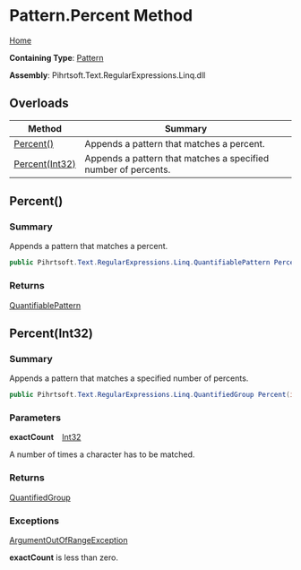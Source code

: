 # Pattern\.Percent Method

[Home](../../../../../../README.md)

**Containing Type**: [Pattern](../README.md)

**Assembly**: Pihrtsoft\.Text\.RegularExpressions\.Linq\.dll

## Overloads

| Method | Summary |
| ------ | ------- |
| [Percent()](#Pihrtsoft_Text_RegularExpressions_Linq_Pattern_Percent) | Appends a pattern that matches a percent\. |
| [Percent(Int32)](#Pihrtsoft_Text_RegularExpressions_Linq_Pattern_Percent_System_Int32_) | Appends a pattern that matches a specified number of percents\. |

## Percent\(\) <a name="Pihrtsoft_Text_RegularExpressions_Linq_Pattern_Percent"></a>

### Summary

Appends a pattern that matches a percent\.

```csharp
public Pihrtsoft.Text.RegularExpressions.Linq.QuantifiablePattern Percent()
```

### Returns

[QuantifiablePattern](../../QuantifiablePattern/README.md)

## Percent\(Int32\) <a name="Pihrtsoft_Text_RegularExpressions_Linq_Pattern_Percent_System_Int32_"></a>

### Summary

Appends a pattern that matches a specified number of percents\.

```csharp
public Pihrtsoft.Text.RegularExpressions.Linq.QuantifiedGroup Percent(int exactCount)
```

### Parameters

**exactCount** &ensp; [Int32](https://docs.microsoft.com/en-us/dotnet/api/system.int32)

A number of times a character has to be matched\.

### Returns

[QuantifiedGroup](../../QuantifiedGroup/README.md)

### Exceptions

[ArgumentOutOfRangeException](https://docs.microsoft.com/en-us/dotnet/api/system.argumentoutofrangeexception)

**exactCount** is less than zero\.

